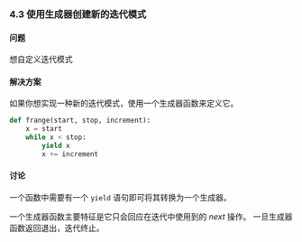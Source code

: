 ### 4.3 使用生成器创建新的迭代模式

#### 问题

想自定义迭代模式

#### 解决方案

如果你想实现一种新的迭代模式，使用一个生成器函数来定义它。

```python
def frange(start, stop, increment):
    x = start
    while x < stop:
        yield x
        x += increment
```

#### 讨论

一个函数中需要有一个 `yield` 语句即可将其转换为一个生成器。

一个生成器函数主要特征是它只会回应在迭代中使用到的 *next* 操作。 一旦生成器函数返回退出，迭代终止。
